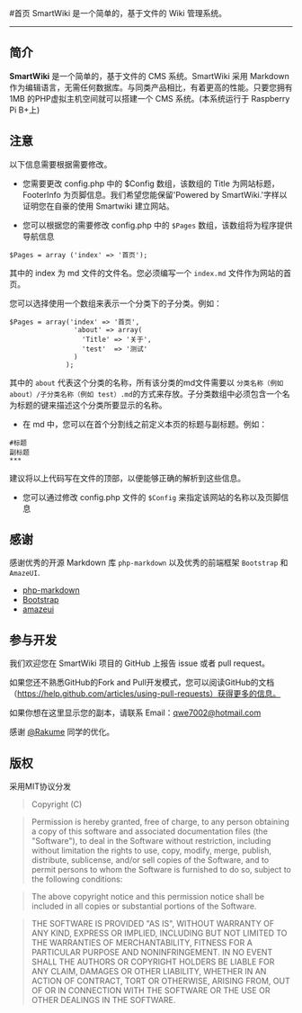 #首页
SmartWiki 是一个简单的，基于文件的 Wiki 管理系统。
***
## 简介
**SmartWiki** 是一个简单的，基于文件的 CMS 系统。SmartWiki 采用 Markdown 作为编辑语言，无需任何数据库。与同类产品相比，有着更高的性能。只要您拥有1MB 的PHP虚拟主机空间就可以搭建一个 CMS 系统。(本系统运行于 Raspberry Pi B+上)

## 注意
以下信息需要根据需要修改。
* 您需要更改 config.php 中的 $Config 数组，该数组的 Title 为网站标题，FooterInfo 为页脚信息。我们希望您能保留'Powered by SmartWiki.'字样以证明您在自豪的使用 Smartwiki 建立网站。

* 您可以根据您的需要修改 config.php 中的 `$Pages` 数组，该数组将为程序提供导航信息

`$Pages = array ('index' => '首页');`

其中的 index 为 md 文件的文件名。您必须编写一个 `index.md` 文件作为网站的首页。

您可以选择使用一个数组来表示一个分类下的子分类。例如：

```
$Pages = array('index' => '首页',
                'about' => array(
                  'Title' => '关于',
                  'test'  => '测试'
                )
              );
```

其中的 `about` 代表这个分类的名称，所有该分类的md文件需要以 `分类名称（例如 about）/子分类名称（例如 test）.md`的方式来存放。子分类数组中必须包含一个名为标题的键来描述这个分类所要显示的名称。

* 在 md 中，您可以在首个分割线之前定义本页的标题与副标题。例如：

```
#标题
副标题
***
```

建议将以上代码写在文件的顶部，以便能够正确的解析到这些信息。

* 您可以通过修改 config.php 文件的 `$Config` 来指定该网站的名称以及页脚信息

## 感谢
感谢优秀的开源 Markdown 库 `php-markdown` 以及优秀的前端框架 `Bootstrap` 和 `AmazeUI`.

* [php-markdown](https://github.com/michelf/php-markdown)
* [Bootstrap](https://github.com/twbs/bootstrap)
* [amazeui](https://github.com/allmobilize/amazeui/)


## 参与开发
我们欢迎您在 SmartWiki 项目的 GitHub 上报告 issue 或者 pull request。

如果您还不熟悉GitHub的Fork and Pull开发模式，您可以阅读GitHub的文档（https://help.github.com/articles/using-pull-requests）获得更多的信息。

如果你想在这里显示您的副本，请联系 Email：qwe7002@hotmail.com

感谢 [@Rakume](https://github.com/kunr) 同学的优化。

## 版权
采用MIT协议分发

>Copyright (C) <year> <copyright holders>

>Permission is hereby granted, free of charge, to any person obtaining a copy of this software and associated documentation files (the "Software"), to deal in the Software without restriction, including without limitation the rights to use, copy, modify, merge, publish, distribute, sublicense, and/or sell copies of the Software, and to permit persons to whom the Software is furnished to do so, subject to the following conditions:

>The above copyright notice and this permission notice shall be included in all copies or substantial portions of the Software.

>THE SOFTWARE IS PROVIDED "AS IS", WITHOUT WARRANTY OF ANY KIND, EXPRESS OR IMPLIED, INCLUDING BUT NOT LIMITED TO THE WARRANTIES OF MERCHANTABILITY, FITNESS FOR A PARTICULAR PURPOSE AND NONINFRINGEMENT. IN NO EVENT SHALL THE AUTHORS OR COPYRIGHT HOLDERS BE LIABLE FOR ANY CLAIM, DAMAGES OR OTHER LIABILITY, WHETHER IN AN ACTION OF CONTRACT, TORT OR OTHERWISE, ARISING FROM, OUT OF OR IN CONNECTION WITH THE SOFTWARE OR THE USE OR OTHER DEALINGS IN THE SOFTWARE.